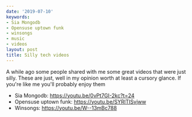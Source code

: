 ```yaml
---
date: '2019-07-10'
keywords:
- Sia Mongodb
- Opensuse uptown funk
- winsongs
- music
- videos
layout: post
title: Silly tech videos
---
```


A while ago some people shared with me some great videos that were just
silly. These are just, well in my opinion worth at least a cursory
glance. If you're like me you'll probably enjoy them

-   Sia Mongodb: https://youtu.be/0vPt7GI-2kc?t=24
-   Opensuse uptown funk: https://youtu.be/SYRlTISvjww
-   Winsongs: https://youtu.be/W--13mBc788
